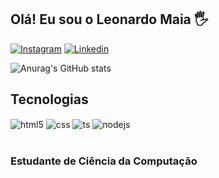## Olá! Eu sou o Leonardo Maia 🖐️

[![Instagram](https://img.shields.io/badge/Instagram-E4405F?style=for-the-badge&logo=instagram&logoColor=white)](https://instagram.com/_leoomaiaa/)
[![Linkedin](https://img.shields.io/badge/LinkedIn-0077B5?style=for-the-badge&logo=linkedin&logoColor=white)](https://www.linkedin.com/in/leonardo-vinhas-maia-800993263/)

![Anurag's GitHub stats](https://github-readme-stats.vercel.app/api?username=Leonardo-Vinhas-Maia&show_icons=true&theme=onedark)

## Tecnologias 

<div style="display: inline_block">
  <img align="center" alt="html5" src="https://img.shields.io/badge/HTML5-E34F26?style=for-the-badge&logo=html5&logoColor=white" />
  <img align="center" alt="css" src="https://img.shields.io/badge/CSS3-1572B6?style=for-the-badge&logo=css3&logoColor=white" />
  <img align="center" alt="ts" src="https://img.shields.io/badge/TypeScript-007ACC?style=for-the-badge&logo=typescript&logoColor=white" />
  <img align="center" alt="nodejs" src="https://img.shields.io/badge/Node.js-43853D?style=for-the-badge&logo=node.js&logoColor=white" />
</div><br/>

### Estudante de Ciência da Computação 
